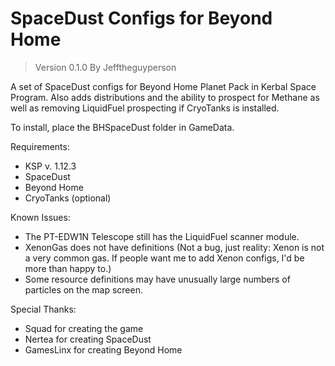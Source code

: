 # SpaceDust Configs for Beyond Home 

> Version 0.1.0 By Jefftheguyperson

A set of SpaceDust configs for Beyond Home Planet Pack in Kerbal Space Program. Also adds distributions and the ability to prospect for Methane as well as removing LiquidFuel prospecting if CryoTanks is installed.

To install, place the BHSpaceDust folder in GameData.

Requirements:
- KSP v. 1.12.3
- SpaceDust
- Beyond Home
- CryoTanks (optional)

Known Issues:
- The PT-EDW1N Telescope still has the LiquidFuel scanner module.
- XenonGas does not have definitions (Not a bug, just reality: Xenon is not a very common gas. If people want me to add Xenon configs, I'd be more than happy to.)
- Some resource definitions may have unusually large numbers of particles on the map screen.

Special Thanks:
- Squad for creating the game
- Nertea for creating SpaceDust
- GamesLinx for creating Beyond Home
